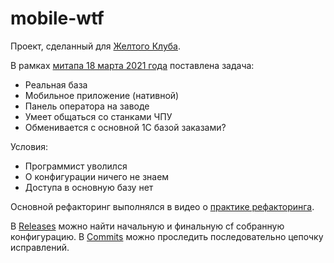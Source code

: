 # mobile-wtf

Проект, сделанный для [Желтого Клуба](https://www.youtube.com/channel/UCO1Vs4ZvpxC7Cke2BIFFDuA).

В рамках [митапа 18 марта 2021 года](https://www.youtube.com/watch?v=eb5j1zyYykk&t=410s) поставлена задача:

* Реальная база
* Мобильное приложение (нативной)
* Панель оператора на заводе
* Умеет общаться со станками ЧПУ
* Обменивается с основной 1С базой заказами?

Условия:
* Программист уволился
* О конфигурации ничего не знаем
* Доступа в основную базу нет

Основной рефакторинг выполнялся в видео о [практике рефакторинга](https://www.youtube.com/watch?v=lTHtCZS3kn8).

В [Releases](https://github.com/zeegin/mobile-wtf/releases) можно найти начальную и финальную cf собранную конфигурацию.
В [Commits](https://github.com/zeegin/mobile-wtf/commits/master) можно проследить последовательно цепочку исправлений.
